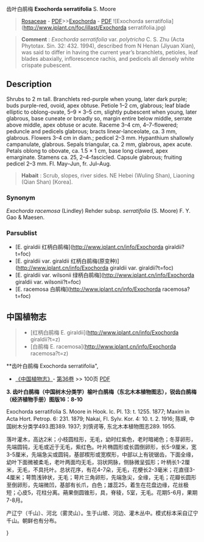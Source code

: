 齿叶白鹃梅 **Exochorda serratifolia** S. Moore

> [Rosaceae](http://www.iplant.cn/info/Rosaceae?t=foc) - [PDF](http://www.iplant.cn/foc/pdf/Rosaceae.pdf)>>[Exochorda](http://www.iplant.cn/info/Exochorda?t=foc) - [PDF](http://www.iplant.cn/foc/pdf/Exochorda.pdf)
![Exochorda serratifolia](http://www.iplant.cn/foc/illast/Exochorda serratifolia.jpg)


> **Comment** : 
> *Exochorda serratifolia* var. *polytricha* C. S. Zhu (Acta Phytotax. Sin. 32: 432. 1994), described from N Henan (Jiyuan Xian), was said to differ in having the current year’s branchlets, petioles, leaf blades abaxially, inflorescence rachis, and pedicels all densely white crispate pubescent.

## Description

Shrubs to 2 m tall. Branchlets red-purple when young, later dark purple; buds purple-red, ovoid, apex obtuse. Petiole 1–2 cm, glabrous; leaf blade elliptic to oblong-ovate, 5–9 × 3–5 cm, slightly pubescent when young, later glabrous, base cuneate or broadly so, margin entire below middle, serrate above middle, apex obtuse or acute. Raceme 3–4 cm, 4–7-flowered; peduncle and pedicels glabrous; bracts linear-lanceolate, ca. 3 mm, glabrous. Flowers 3–4 cm in diam.; pedicel 2–3 mm. Hypanthium shallowly campanulate, glabrous. Sepals triangular, ca. 2 mm, glabrous, apex acute. Petals oblong to obovate, ca. 1.5 × 1 cm, base long clawed, apex emarginate. Stamens ca. 25, 2–4-fascicled. Capsule glabrous; fruiting pedicel 2–3 mm. Fl. May–Jun, fr. Jul–Aug.


> **Habait** : 
> Scrub, slopes, river sides.  NE Hebei (Wuling Shan), Liaoning (Qian Shan) [Korea].

### Synonym
*Exochorda racemosa* (Lindley) Rehder subsp. *serratifolia* (S. Moore) F. Y. Gao & Maesen.



### Parsublist

* [E.  giraldii  红柄白鹃梅](http://www.iplant.cn/info/Exochorda giraldii?t=foc)
* [E.  giraldii var. giraldii  红柄白鹃梅(原变种)](http://www.iplant.cn/info/Exochorda giraldii var. giraldii?t=foc)
* [E.  giraldii var. wilsonii  绿柄白鹃梅](http://www.iplant.cn/info/Exochorda giraldii var. wilsonii?t=foc)
* [E.  racemosa  白鹃梅](http://www.iplant.cn/info/Exochorda racemosa?t=foc)

## 中国植物志

> * [红柄白鹃梅  E.  giraldii](http://www.iplant.cn/info/Exochorda giraldii?t=z)
> * [白鹃梅  E.  racemosa](http://www.iplant.cn/info/Exochorda racemosa?t=z)


**齿叶白鹃梅 Exochorda serratifolia",



* [《中国植物志》](http://www.iplant.cn/frps)- [第36卷](http://www.iplant.cn/frps/vol/36) >> 100页 [PDF](http://www.iplant.cn/frps/pdf/36/100b.PDF)


**3. 齿叶白鹃梅（中国树木分类学）榆叶白鹃梅（东北木本植物图志），锐齿白鹃梅（经济植物手册）图版16：8-10**

Exochorda serratifolia S. Moore in Hook. Ic. Pl. 13: t. 1255. 1877; Maxim in Acta Hort. Petrop. 6: 231. 1879; Nakai, Fl. Sylv. Kor. 4: 10. t. 2. 1916; 陈嵘, 中国树木分类学493.图389. 1937; 刘慎谔等, 东北木本植物图志289. 1955.

落叶灌木，高达2米；小枝圆柱形，无毛，幼时红紫色，老时暗褐色；冬芽卵形，先端圆钝，无毛或近于无毛，紫红色。叶片椭圆形或长圆倒卵形，长5-9厘米，宽3-5厘米，先端急尖或圆钝，基部楔形或宽楔形，中部以上有锐锯齿，下面全缘，幼叶下面微被柔毛，老叶两面均无毛，羽状网脉，侧脉微呈弧形；叶柄长1-2厘米，无毛，不具托叶。总状花序，有花4-7朵，无毛，花梗长2-3毫米；花直径3-4厘米；萼筒浅钟状，无毛；萼片三角卵形，先端急尖，全缘，无毛；花瓣长圆形至倒卵形，先端微凹，基部有长爪，白色；雄蕊25，着生在花盘边缘，花丝极短；心皮5，花柱分离。蒴果倒圆锥形，具，脊稜，5室，无毛。花期5-6月，果期7-8月。

产辽宁（千山）、河北（雾灵山）。生于山坡、河边、灌木丛中。模式标本采自辽宁千山。朝鲜也有分布。



}